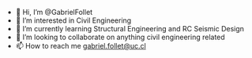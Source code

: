 - 👋 Hi, I’m @GabrielFollet
- 👀 I’m interested in Civil Engineering
- 🌱 I’m currently learning Structural Engineering  and RC Seismic Design
- 💞️ I’m looking to collaborate on anything civil engineering related
- 📫 How to reach me gabriel.follet@uc.cl

<!---
GabrielFollet/GabrielFollet is a ✨ special ✨ repository because its `README.md` (this file) appears on your GitHub profile.
You can click the Preview link to take a look at your changes.
--->
